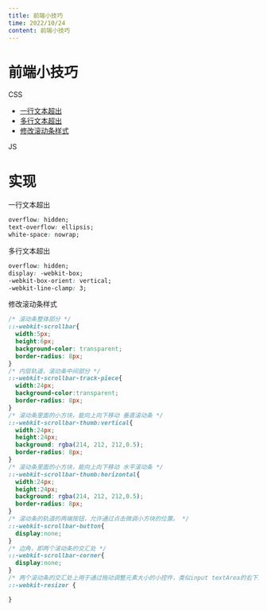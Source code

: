 ```yaml
---
title: 前端小技巧
time: 2022/10/24
content: 前端小技巧
---
```


# 前端小技巧

CSS
- [一行文本超出](#CSS1)
- [多行文本超出](#CSS2)
- [修改滚动条样式](#CSS3)

JS



# 实现

<p id="CSS1">一行文本超出</p>

```css
overflow: hidden;  
text-overflow: ellipsis;  
white-space: nowrap;  
```

<p id="CSS2">多行文本超出</p>

```css
overflow: hidden;
display: -webkit-box;
-webkit-box-orient: vertical;
-webkit-line-clamp: 3;
```

<p id="CSS3">修改滚动条样式</p>

```css
/* 滚动条整体部分 */
::-webkit-scrollbar{
  width:5px;
  height:6px;
  background-color: transparent;
  border-radius: 8px;
}
/* 内层轨道，滚动条中间部分 */
::-webkit-scrollbar-track-piece{
  width:24px;
  background-color:transparent;
  border-radius: 8px;
}
/* 滚动条里面的小方块，能向上向下移动 垂直滚动条 */
::-webkit-scrollbar-thumb:vertical{
  width:24px;
  height:24px;
  background: rgba(214, 212, 212,0.5);
  border-radius: 8px;
}
/* 滚动条里面的小方块，能向上向下移动 水平滚动条 */
::-webkit-scrollbar-thumb:horizontal{
  width:24px;
  height:24px;
  background: rgba(214, 212, 212,0.5);
  border-radius: 8px;
}
/* 滚动条的轨道的两端按钮，允许通过点击微调小方块的位置。 */
::-webkit-scrollbar-button{
  display:none;
}
/* 边角，即两个滚动条的交汇处 */
::-webkit-scrollbar-corner{
  display:none;
}
/* 两个滚动条的交汇处上用于通过拖动调整元素大小的小控件，类似input textArea的右下角可放大缩小的位置 */
::-webkit-resizer {

}
```

